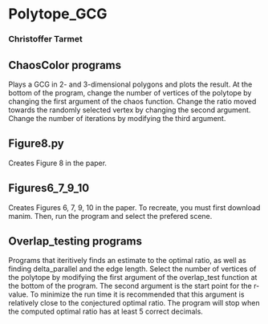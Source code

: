 # Polytope_GCG
### Christoffer Tarmet

## ChaosColor programs
 Plays a GCG in 2- and 3-dimensional polygons and plots the result. At the bottom of the program, change the number of vertices of the polytope by changing the first argument of the chaos function. Change the ratio moved towards the randomly selected vertex by changing the second argument. Change the number of iterations by modifying the third argument. 

## Figure8.py
Creates Figure 8 in the paper.

## Figures6_7_9_10
Creates Figures 6, 7, 9, 10 in the paper. To recreate, you must first download manim. Then, run the program and select the prefered scene. 

## Overlap_testing programs
Programs that iteritively finds an estimate to the optimal ratio, as well as finding delta_parallel and the edge length. Select the number of vertices of the polytope by modifying the first argument of the overlap_test function at the bottom of the program. The second argument is the start point for the r-value. To minimize the run time it is recommended that this argument is relatively close to the conjectured optimal ratio. The program will stop when the computed optimal ratio has at least 5 correct decimals.